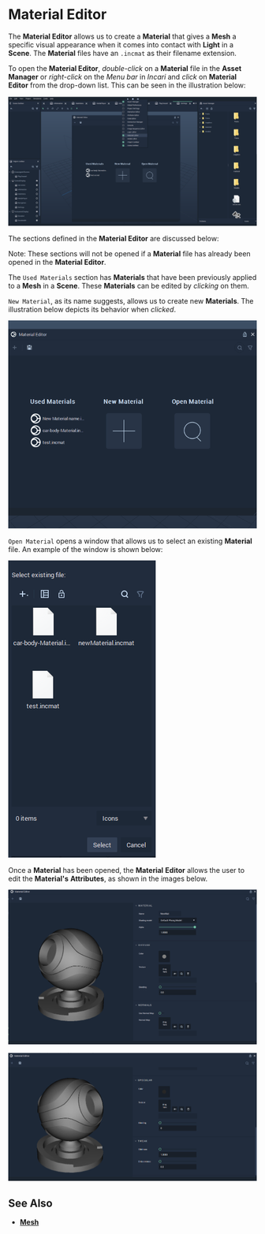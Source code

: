 # Material Editor

The **Material Editor** allows us to create a **Material** that gives a **Mesh** a specific visual appearance when it comes into contact with **Light** in a **Scene**. The **Material** files have an `.incmat` as their filename extension.

To open the **Material Editor**, _double-click_ on a **Material** file in the **Asset Manager** or _right-click_ on the _Menu bar_ in *Incari* and _click_ on **Material Editor** from the drop-down list. This can be seen in the illustration below:

![](../.gitbook/assets/material-editor.PNG)

The sections defined in the **Material Editor** are discussed below:

Note: These sections will not be opened if a **Material** file has already been opened in the **Material Editor**.

The `Used Materials` section has **Materials** that have been previously applied to a **Mesh** in a **Scene**. These **Materials** can be edited by _clicking_ on them.

`New Material`, as its name suggests, allows us to create new **Materials**. The illustration below depicts its behavior when _clicked_.

![](../.gitbook/assets/create-material.gif)

`Open Material` opens a window that allows us to select an existing **Material** file. An example of the window is shown below:

![](../.gitbook/assets/open-material-editor.PNG)


Once a **Material** has been opened, the **Material** **Editor** allows the user to edit the **Material's** **Attributes**, as shown in the images below.

![](../.gitbook/assets/material-editor-1.png)

![](../.gitbook/assets/material-editor-2.png)

## See Also

* [**Mesh**](../getting-started/scene-objects/mesh.md)
